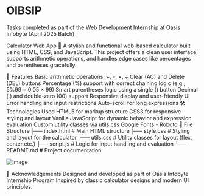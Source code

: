 # OIBSIP
Tasks completed as part of the Web Development Internship at Oasis Infobyte (April 2025 Batch)

Calculator Web App 🧮
A stylish and functional web-based calculator built using HTML, CSS, and JavaScript. This project offers a clean user interface, supports arithmetic operations, and handles edge cases like percentages and parentheses gracefully.

🔧 Features
Basic arithmetic operations: +, -, ×, ÷
Clear (AC) and Delete (DEL) buttons
Percentage (%) support with correct chaining logic (e.g., 5%99 = 0.05 × 99)
Smart parentheses logic using a single () button
Decimal (.) and double-zero (00) support
Responsive display and user-friendly UI
Error handling and input restrictions
Auto-scroll for long expressions
🛠 Technologies Used
HTML5 for markup structure
CSS3 for responsive styling and layout
Vanilla JavaScript for dynamic behavior and expression evaluation
Custom utility classes via utils.css
Google Fonts - Roboto
📁 File Structure
├── index.html         # Main HTML structure
├── style.css          # Styling and layout for the calculator
├── utils.css          # Utility classes for layout (flex, center etc.)
├── script.js          # Logic for input handling and evaluation
└── README.md          # Project documentation

![image](https://github.com/user-attachments/assets/cdb7d69d-3661-4e5e-8f16-13ce34ebc25e)

🙌 Acknowledgements
Designed and developed as part of Oasis Infobyte Internship Program
Inspired by classic calculator designs and modern UI principles.

